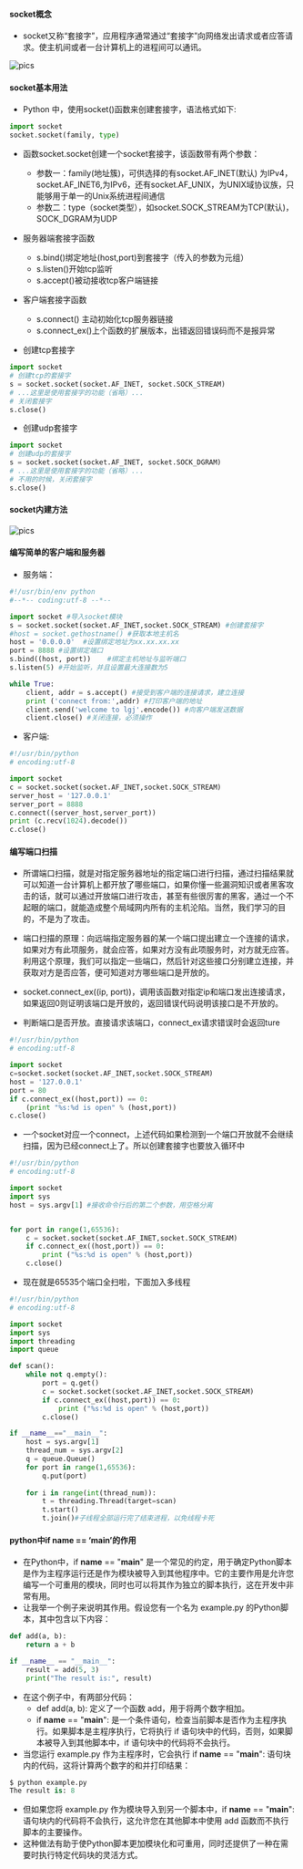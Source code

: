 #### socket概念
- socket又称“套接字”，应用程序通常通过“套接字”向网络发出请求或者应答请求。使主机间或者一台计算机上的进程间可以通讯。

![pics](./../pics/8.png)

#### socket基本用法
- Python 中，使用socket()函数来创建套接字，语法格式如下:
```python
import socket
socket.socket(family, type)
```

- 函数socket.socket创建一个socket套接字，该函数带有两个参数：
  - 参数⼀：family(地址簇)，可供选择的有socket.AF_INET(默认) 为IPv4，socket.AF_INET6,为IPv6，还有socket.AF_UNIX，为UNIX域协议族，只能够⽤于单⼀的Unix系统进程间通信
  - 参数⼆：type（socket类型），如socket.SOCK_STREAM为TCP(默认)，SOCK_DGRAM为UDP

- 服务器端套接字函数
  - s.bind()绑定地址(host,port)到套接字（传入的参数为元组）
  - s.listen()开始tcp监听
  - s.accept()被动接收tcp客户端链接
- 客户端套接字函数
  - s.connect() 主动初始化tcp服务器链接
  - s.connect_ex()上个函数的扩展版本，出错返回错误码而不是报异常

- 创建tcp套接字
```python
import socket 
# 创建tcp的套接字 
s = socket.socket(socket.AF_INET, socket.SOCK_STREAM)
# ...这⾥是使⽤套接字的功能（省略）... 
# 关闭套接字
s.close()
```

- 创建udp套接字
```python
import socket  
# 创建udp的套接字 
s = socket.socket(socket.AF_INET, socket.SOCK_DGRAM) 
# ...这⾥是使⽤套接字的功能（省略）... 
# 不⽤的时候，关闭套接字 
s.close()
```

#### socket内建方法

![pics](./../pics/9.png)

#### 编写简单的客户端和服务器
- 服务端：
```python
#!/usr/bin/env python
#--*-- coding:utf-8 --*--

import socket #导入socket模块
s = socket.socket(socket.AF_INET,socket.SOCK_STREAM) #创建套接字
#host = socket.gethostname() #获取本地主机名
host = '0.0.0.0'  #设置绑定地址为xx.xx.xx.xx
port = 8888 #设置绑定端口
s.bind((host, port))    #绑定主机地址与监听端口
s.listen(5) #开始监听，并且设置最大连接数为5

while True:
    client, addr = s.accept() #接受到客户端的连接请求，建立连接
    print ('connect from:',addr) #打印客户端的地址
    client.send('welcome to lgj'.encode()) #向客户端发送数据
    client.close() #关闭连接，必须操作
```

- 客户端:
```python
#!/usr/bin/python
# encoding:utf-8

import socket
c = socket.socket(socket.AF_INET,socket.SOCK_STREAM)
server_host = '127.0.0.1'
server_port = 8888
c.connect((server_host,server_port))
print (c.recv(1024).decode())
c.close()
```

#### 编写端口扫描
- 所谓端口扫描，就是对指定服务器地址的指定端口进行扫描，通过扫描结果就可以知道一台计算机上都开放了哪些端口，如果你懂一些漏洞知识或者黑客攻击的话，就可以通过开放端口进行攻击，甚至有些很厉害的黑客，通过一个不起眼的端口，就能造成整个局域网内所有的主机沦陷。当然，我们学习的目的，不是为了攻击。
- 端口扫描的原理：向远端指定服务器的某一个端口提出建立一个连接的请求，如果对方有此项服务，就会应答，如果对方没有此项服务时，对方就无应答。利用这个原理，我们可以指定一些端口，然后针对这些接口分别建立连接，并获取对方是否应答，便可知道对方哪些端口是开放的。
- socket.connect_ex((ip, port))，调用该函数对指定ip和端口发出连接请求，如果返回0则证明该端口是开放的，返回错误代码说明该接口是不开放的。

- 判断端口是否开放。直接请求该端口，connect_ex请求错误时会返回ture

```python
#!/usr/bin/python
# encoding:utf-8

import socket
c=socket.socket(socket.AF_INET,socket.SOCK_STREAM)
host = '127.0.0.1'
port = 80
if c.connect_ex((host,port)) == 0:
	(print "%s:%d is open" % (host,port))
c.close()
```

- 一个socket对应一个connect，上述代码如果检测到一个端口开放就不会继续扫描，因为已经connect上了。所以创建套接字也要放入循环中
```python
#!/usr/bin/python
# encoding:utf-8

import socket
import sys
host = sys.argv[1] #接收命令行后的第二个参数，用空格分离


for port in range(1,65536):
	c = socket.socket(socket.AF_INET,socket.SOCK_STREAM)
	if c.connect_ex((host,port)) == 0:
		print ("%s:%d is open" % (host,port))
	c.close()
```

- 现在就是65535个端口全扫啦，下面加入多线程
```python
#!/usr/bin/python
# encoding:utf-8

import socket
import sys
import threading
import queue

def scan():
	while not q.empty():
		port = q.get()
		c = socket.socket(socket.AF_INET,socket.SOCK_STREAM)
		if c.connect_ex((host,port)) == 0:
			print ("%s:%d is open" % (host,port))
		c.close()

if __name__=="__main__":
	host = sys.argv[1]
	thread_num = sys.argv[2]
	q = queue.Queue()
	for port in range(1,65536):
		q.put(port)
	
	for i in range(int(thread_num)):
		t = threading.Thread(target=scan)
		t.start()
		t.join()#子线程全部运行完了结束进程，以免线程卡死

```

#### python中if name == ‘main’的作用
- 在Python中，if __name__ == "__main__" 是一个常见的约定，用于确定Python脚本是作为主程序运行还是作为模块被导入到其他程序中。它的主要作用是允许您编写一个可重用的模块，同时也可以将其作为独立的脚本执行，这在开发中非常有用。
- 让我举一个例子来说明其作用。假设您有一个名为 example.py 的Python脚本，其中包含以下内容：
```python
def add(a, b):
    return a + b

if __name__ == "__main__":
    result = add(5, 3)
    print("The result is:", result)
```

- 在这个例子中，有两部分代码：
  - def add(a, b): 定义了一个函数 add，用于将两个数字相加。
  - if __name__ == "__main__": 是一个条件语句，检查当前脚本是否作为主程序执行。如果脚本是主程序执行，它将执行 if 语句块中的代码，否则，如果脚本被导入到其他脚本中，if 语句块中的代码将不会执行。
- 当您运行 example.py 作为主程序时，它会执行 if __name__ == "__main__": 语句块内的代码，这将计算两个数字的和并打印结果：
```python
$ python example.py
The result is: 8
```
- 但如果您将 example.py 作为模块导入到另一个脚本中，if __name__ == "__main__": 语句块内的代码将不会执行，这允许您在其他脚本中使用 add 函数而不执行脚本的主要操作。
- 这种做法有助于使Python脚本更加模块化和可重用，同时还提供了一种在需要时执行特定代码块的灵活方式。

